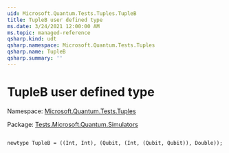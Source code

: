 ```yaml
---
uid: Microsoft.Quantum.Tests.Tuples.TupleB
title: TupleB user defined type
ms.date: 3/24/2021 12:00:00 AM
ms.topic: managed-reference
qsharp.kind: udt
qsharp.namespace: Microsoft.Quantum.Tests.Tuples
qsharp.name: TupleB
qsharp.summary: ''
---
```


# TupleB user defined type

Namespace: [Microsoft.Quantum.Tests.Tuples](xref:Microsoft.Quantum.Tests.Tuples)

Package: [Tests.Microsoft.Quantum.Simulators](https://nuget.org/packages/Tests.Microsoft.Quantum.Simulators)




```qsharp

newtype TupleB = ((Int, Int), (Qubit, (Int, (Qubit, Qubit)), Double));
```

